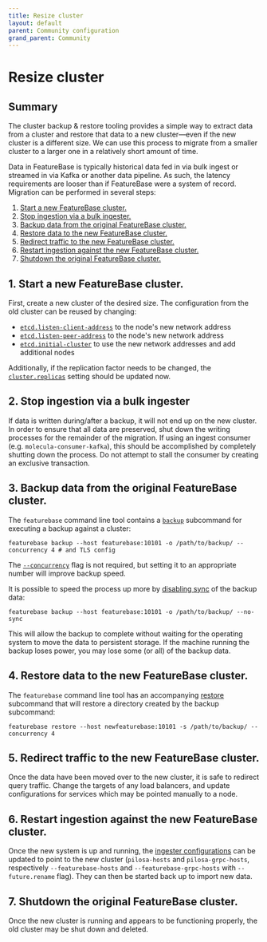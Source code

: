 ```yaml
---
title: Resize cluster
layout: default
parent: Community configuration
grand_parent: Community
---
```


# Resize cluster

## Summary

The cluster backup & restore tooling provides a simple way to extract data from a cluster and restore that data to a new cluster—even if the new cluster is a different size.
We can use this process to migrate from a smaller cluster to a larger one in a relatively short amount of time.

Data in FeatureBase is typically historical data fed in via bulk ingest or streamed in via Kafka or another data pipeline.
As such, the latency requirements are looser than if FeatureBase were a system of record. Migration can be performed in several steps:
1. [Start a new FeatureBase cluster.](#1-start-a-new-featurebase-cluster)
2. [Stop ingestion via a bulk ingester.](#2-stop-ingestion-via-a-bulk-ingester)
3. [Backup data from the original FeatureBase cluster.](#3-backup-data-from-the-original-featurebase-cluster)
4. [Restore data to the new FeatureBase cluster.](#4-restore-data-to-the-new-featurebase-cluster)
5. [Redirect traffic to the new FeatureBase cluster.](#5-redirect-traffic-to-the-new-featurebase-cluster)
6. [Restart ingestion against the new FeatureBase cluster.](#6-restart-ingestion-against-the-new-featurebase-cluster)
7. [Shutdown the original FeatureBase cluster.](#7-shutdown-the-original-featurebase-cluster)

## 1. Start a new FeatureBase cluster.

First, create a new cluster of the desired size.
The configuration from the old cluster can be reused by changing:

- [`etcd.listen-client-address`](/community/community-setup/featurebase-configuration#etcd-listen-client-address) to the node's new network address
- [`etcd.listen-peer-address`](/community/community-setup/featurebase-configuration#etcd-listen-peer-address) to the node's new network address
- [`etcd.initial-cluster`](/community/community-setup/featurebase-configuration#etcd-initial-cluster) to use the new network addresses and add additional nodes

Additionally, if the replication factor needs to be changed, the [`cluster.replicas`](/community/community-setup/featurebase-configuration#cluster-replicas) setting should be updated now.

## 2. Stop ingestion via a bulk ingester

If data is written during/after a backup, it will not end up on the new cluster.
In order to ensure that all data are preserved, shut down the writing processes for the remainder of the migration.
If using an ingest consumer (e.g. `molecula-consumer-kafka`), this should be accomplished by completely shutting down the process.
Do not attempt to stall the consumer by creating an exclusive transaction.

## 3. Backup data from the original FeatureBase cluster.

The `featurebase` command line tool contains a [`backup`](/community/backups#featurebase) subcommand for executing a backup against a cluster:
```
featurebase backup --host featurebase:10101 -o /path/to/backup/ --concurrency 4 # and TLS config
```
The [`--concurrency`](/community/backups#backup-concurrency) flag is not required, but setting it to an appropriate number will improve backup speed.

It is possible to speed the process up more by [disabling sync](/community/backups#storage-synchronization) of the backup data:
```
featurebase backup --host featurebase:10101 -o /path/to/backup/ --no-sync
```

This will allow the backup to complete without waiting for the operating system to move the data to persistent storage.
If the machine running the backup loses power, you may lose some (or all) of the backup data.

## 4. Restore data to the new FeatureBase cluster.

The `featurebase` command line tool has an accompanying [restore](/community/backups#featurebase) subcommand that will restore a directory created by the backup subcommand:
```
featurebase restore --host newfeaturebase:10101 -s /path/to/backup/ --concurrency 4
```

## 5. Redirect traffic to the new FeatureBase cluster.

Once the data have been moved over to the new cluster, it is safe to redirect query traffic.
Change the targets of any load balancers, and update configurations for services which may be pointed manually to a node.

## 6. Restart ingestion against the new FeatureBase cluster.

Once the new system is up and running, the [ingester configurations](/community/community-data-ingestion/ingester-configuration) can be updated to point to the new cluster (`pilosa-hosts` and `pilosa-grpc-hosts`, respectively `--featurebase-hosts` and `--featurebase-grpc-hosts` with `--future.rename` flag).
They can then be started back up to import new data.

## 7. Shutdown the original FeatureBase cluster.

Once the new cluster is running and appears to be functioning properly, the old cluster may be shut down and deleted.
